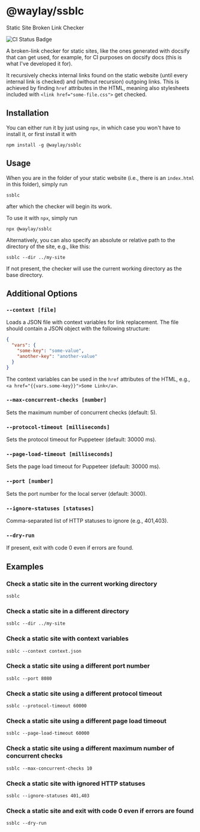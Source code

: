 # @waylay/ssblc

Static Site Broken Link Checker

![CI Status Badge](https://github.com/waylayio/ssblc/workflows/CI/badge.svg?branch=master)

A broken-link checker for static sites, like the ones generated with docsify that can get used, for example, for CI purposes on docsify docs (this is what I've developed it for).

It recursively checks internal links found on the static website (until every internal link is checked) and (without recursion) outgoing links. This is achieved by finding `href` attributes in the HTML, meaning also stylesheets included with `<link href="some-file.css">` get checked.

## Installation
You can either run it by just using `npx`, in which case you won't have to install it, or first install it with

```shell script
npm install -g @waylay/ssblc
```

## Usage
When you are in the folder of your static website (i.e., there is an `index.html` in this folder), simply run

```shell script
ssblc
```

after which the checker will begin its work.

To use it with `npx`, simply run

```shell script
npx @waylay/ssblc
```

Alternatively, you can also specify an absolute or relative path to the directory of the site, e.g., like this:

```shell script
ssblc --dir ../my-site
```

If not present, the checker will use the current working directory as the base directory.

## Additional Options

### `--context [file]`

Loads a JSON file with context variables for link replacement. The file should contain a JSON object with the following structure:

```json
{
  "vars": {
    "some-key": "some-value",
    "another-key": "another-value"
  }
}
```

The context variables can be used in the `href` attributes of the HTML, e.g., `<a href="{{vars.some-key}}">Some Link</a>`.

### `--max-concurrent-checks [number]`

Sets the maximum number of concurrent checks (default: 5).

### `--protocol-timeout [milliseconds]`

Sets the protocol timeout for Puppeteer (default: 30000 ms).

### `--page-load-timeout [milliseconds]`

Sets the page load timeout for Puppeteer (default: 30000 ms).

### `--port [number]`

Sets the port number for the local server (default: 3000).

### `--ignore-statuses [statuses]`

Comma-separated list of HTTP statuses to ignore (e.g., 401,403).

### `--dry-run`

If present, exit with code 0 even if errors are found.

## Examples

### Check a static site in the current working directory

```shell script
ssblc
```

### Check a static site in a different directory

```shell script
ssblc --dir ../my-site
```

### Check a static site with context variables

```shell script
ssblc --context context.json
```

### Check a static site using a different port number

```shell script
ssblc --port 8080
```

### Check a static site using a different protocol timeout

```shell script
ssblc --protocol-timeout 60000
```

### Check a static site using a different page load timeout

```shell script
ssblc --page-load-timeout 60000
```

### Check a static site using a different maximum number of concurrent checks

```shell script
ssblc --max-concurrent-checks 10
```

### Check a static site with ignored HTTP statuses

```shell script
ssblc --ignore-statuses 401,403
```

### Check a static site and exit with code 0 even if errors are found

```shell script
ssblc --dry-run
```

